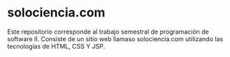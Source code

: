 # solociencia.com
Este repositorio corresponde al trabajo semestral de programación de software II. Consiste de un sitio web llamaso solociencia.com utilizando las tecnologías de HTML, CSS Y JSP.
